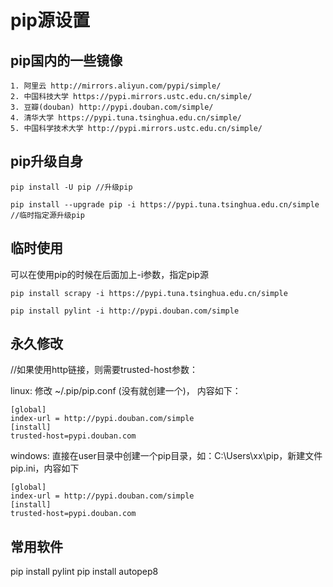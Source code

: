 # pip源设置

## pip国内的一些镜像
```
1. 阿里云 http://mirrors.aliyun.com/pypi/simple/ 
2. 中国科技大学 https://pypi.mirrors.ustc.edu.cn/simple/ 
3. 豆瓣(douban) http://pypi.douban.com/simple/ 
4. 清华大学 https://pypi.tuna.tsinghua.edu.cn/simple/ 
5. 中国科学技术大学 http://pypi.mirrors.ustc.edu.cn/simple/
```

## pip升级自身
```
pip install -U pip //升级pip

pip install --upgrade pip -i https://pypi.tuna.tsinghua.edu.cn/simple //临时指定源升级pip
```

## 临时使用 
可以在使用pip的时候在后面加上-i参数，指定pip源 
```
pip install scrapy -i https://pypi.tuna.tsinghua.edu.cn/simple

pip install pylint -i http://pypi.douban.com/simple 
``` 
## 永久修改
//如果使用http链接，则需要trusted-host参数：

linux: 
修改 ~/.pip/pip.conf (没有就创建一个)， 内容如下：

```
[global]
index-url = http://pypi.douban.com/simple
[install]
trusted-host=pypi.douban.com
```

windows: 
直接在user目录中创建一个pip目录，如：C:\Users\xx\pip，新建文件pip.ini，内容如下

```
[global]
index-url = http://pypi.douban.com/simple
[install]
trusted-host=pypi.douban.com
```


## 常用软件

pip install pylint
pip install autopep8

